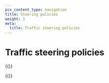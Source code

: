 ```yaml
---
pcx_content_type: navigation
title: Steering policies
weight: 1
meta:
  title: Traffic steering policies
---
```


# Traffic steering policies

{{<render file="_traffic-steering-definition.md">}}
<br/>

{{<directory-listing showDescriptions="true" >}}